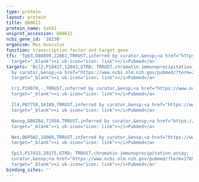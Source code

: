 ```yaml
---
type: protein
layout: protein
title: Q60611
protein_name: Satb1
uniprot_accession: Q60611
ncbi_gene_id: '20230'
organism: Mus musculus
function: transcription factor and target gene
tfs: 'Tp63,O88898,22061,TRRUST,inferred by curator,&ensp;<a href="https://www.ncbi.nlm.nih.gov/pubmed/?term=21930775%5Buid%5D"
  target="_blank"><i uk-icon="icon: link"></i>Pubmed</a>'
targets: 'Bcl2,P10417,12043,GTRD; TRRUST,chromatin immunoprecipitation assay; inferred
  by curator,&ensp;<a href="https://www.ncbi.nlm.nih.gov/pubmed/?term=23762260%5Buid%5D"
  target="_blank"><i uk-icon="icon: link"></i>Pubmed</a>

  Cr2,P19070,-,TRRUST,inferred by curator,&ensp;<a href="https://www.ncbi.nlm.nih.gov/pubmed/?term=19487031%5Buid%5D"
  target="_blank"><i uk-icon="icon: link"></i>Pubmed</a>

  Il4,P07750,16189,TRRUST,inferred by curator,&ensp;<a href="https://www.ncbi.nlm.nih.gov/pubmed/?term=21799768%5Buid%5D"
  target="_blank"><i uk-icon="icon: link"></i>Pubmed</a>

  Nanog,Q80Z64,71950,TRRUST,inferred by curator,&ensp;<a href="https://www.ncbi.nlm.nih.gov/pubmed/?term=23762260%5Buid%5D"
  target="_blank"><i uk-icon="icon: link"></i>Pubmed</a>

  Nes,Q6P5H2,18008,TRRUST,inferred by curator,&ensp;<a href="https://www.ncbi.nlm.nih.gov/pubmed/?term=23762260%5Buid%5D"
  target="_blank"><i uk-icon="icon: link"></i>Pubmed</a>

  Spi1,P17433,20375,GTRD; TRRUST,chromatin immunoprecipitation assay; inferred by
  curator,&ensp;<a href="https://www.ncbi.nlm.nih.gov/pubmed/?term=17694175%5Buid%5D"
  target="_blank"><i uk-icon="icon: link"></i>Pubmed</a>'
binding_sites: ''
---
```

